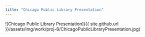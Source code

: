 ```yaml
---
title: "Chicago Public Library Presentation"
---
```


![Chicago Public Library Presentation]({{ site.github.url }}/assets/img/work/proj-8/ChicagoPublicLibraryPresentation.jpg)
